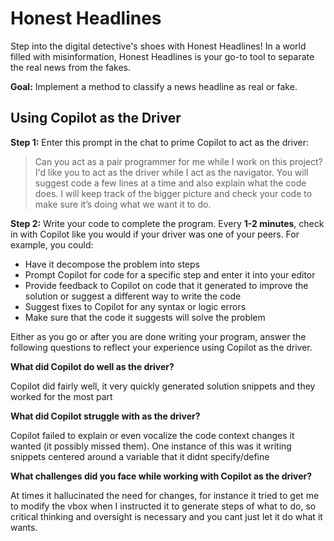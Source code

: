 # Honest Headlines

Step into the digital detective's shoes with Honest Headlines! In a world filled with misinformation, Honest Headlines is your go-to tool to separate the real news from the fakes.

**Goal:** Implement a method to classify a news headline as real or fake.

## Using Copilot as the Driver

**Step 1:** Enter this prompt in the chat to prime Copilot to act as the driver:

> Can you act as a pair programmer for me while I work on this project? I'd like you to act as the driver while I act as the navigator. You will suggest code a few lines at a time and also explain what the code does. I will keep track of the bigger picture and check your code to make sure it’s doing what we want it to do.

**Step 2:** Write your code to complete the program. Every **1-2 minutes**, check in with Copilot like you would if your driver was one of your peers. For example, you could:

   * Have it decompose the problem into steps
   * Prompt Copilot for code for a specific step and enter it into your editor
   * Provide feedback to Copilot on code that it generated to improve the solution or suggest a different way to write the code
   * Suggest fixes to Copilot for any syntax or logic errors
   * Make sure that the code it suggests will solve the problem

Either as you go or after you are done writing your program, answer the following questions to reflect your experience using Copilot as the driver.

**What did Copilot do well as the driver?**

Copilot did fairly well, it very quickly generated solution snippets and they worked for the most part

**What did Copilot struggle with as the driver?**

Copilot failed to explain or even vocalize the code context changes it wanted (it possibly missed them). One instance of this was it writing snippets centered around a variable that it didnt specify/define 

**What challenges did you face while working with Copilot as the driver?**

At times it hallucinated the need for changes, for instance it tried to get me to modify the vbox when I instructed it to generate steps of what to do, so critical thinking and oversight is necessary and you cant just let it do what it wants.
